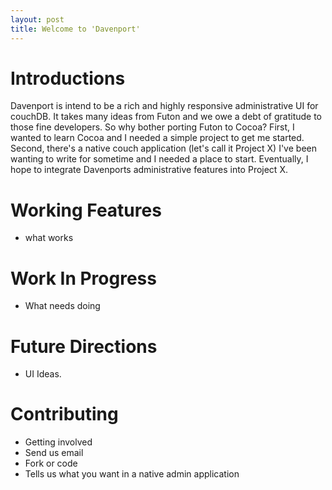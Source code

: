 ```yaml
---
layout: post
title: Welcome to 'Davenport'
---
```


Introductions
========

Davenport is intend to be a rich and highly responsive administrative UI for couchDB. It takes many ideas from Futon and we owe a debt of gratitude to those fine developers. So why bother porting Futon to Cocoa? First, I wanted to learn Cocoa and I needed a simple project to get me started. Second, there's a native couch application (let's call it Project X) I've been wanting to write for sometime and I needed a place to start. Eventually, I hope to integrate Davenports administrative features into Project X. 

Working Features 
========
* what works
 
Work In Progress
========
* What needs doing

Future Directions
========
* UI Ideas. 
  

Contributing 
=============
* Getting involved 
* Send us email 
* Fork or code 
* Tells us what you want in a native admin application